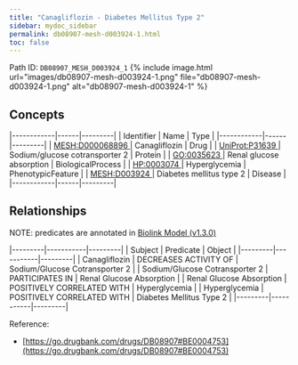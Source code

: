 ```yaml
---
title: "Canagliflozin - Diabetes Mellitus Type 2"
sidebar: mydoc_sidebar
permalink: db08907-mesh-d003924-1.html
toc: false 
---
```



Path ID: `DB08907_MESH_D003924_1`
{% include image.html url="images/db08907-mesh-d003924-1.png" file="db08907-mesh-d003924-1.png" alt="db08907-mesh-d003924-1" %}

## Concepts

|------------|------|---------|
| Identifier | Name | Type    |
|------------|------|---------|
| <a href="https://identifiers.org/MESH:D000068896">MESH:D000068896 </a> | Canagliflozin | Drug |
| <a href="https://identifiers.org/UniProt:P31639">UniProt:P31639 </a> | Sodium/glucose cotransporter 2 | Protein |
| <a href="https://identifiers.org/GO:0035623">GO:0035623 </a> | Renal glucose absorption | BiologicalProcess |
| <a href="https://identifiers.org/HP:0003074">HP:0003074 </a> | Hyperglycemia | PhenotypicFeature |
| <a href="https://identifiers.org/MESH:D003924">MESH:D003924 </a> | Diabetes mellitus type 2 | Disease |
|------------|------|---------|

## Relationships


NOTE: predicates are annotated in <a href="https://github.com/biolink/biolink-model/releases/tag/v1.3.0">Biolink Model (v1.3.0)</a>

|---------|-----------|---------|
| Subject | Predicate | Object  |
|---------|-----------|---------|
| Canagliflozin | DECREASES ACTIVITY OF | Sodium/Glucose Cotransporter 2 |
| Sodium/Glucose Cotransporter 2 | PARTICIPATES IN | Renal Glucose Absorption |
| Renal Glucose Absorption | POSITIVELY CORRELATED WITH | Hyperglycemia |
| Hyperglycemia | POSITIVELY CORRELATED WITH | Diabetes Mellitus Type 2 |
|---------|-----------|---------|

Reference: 
  - [https://go.drugbank.com/drugs/DB08907#BE0004753](https://go.drugbank.com/drugs/DB08907#BE0004753)
